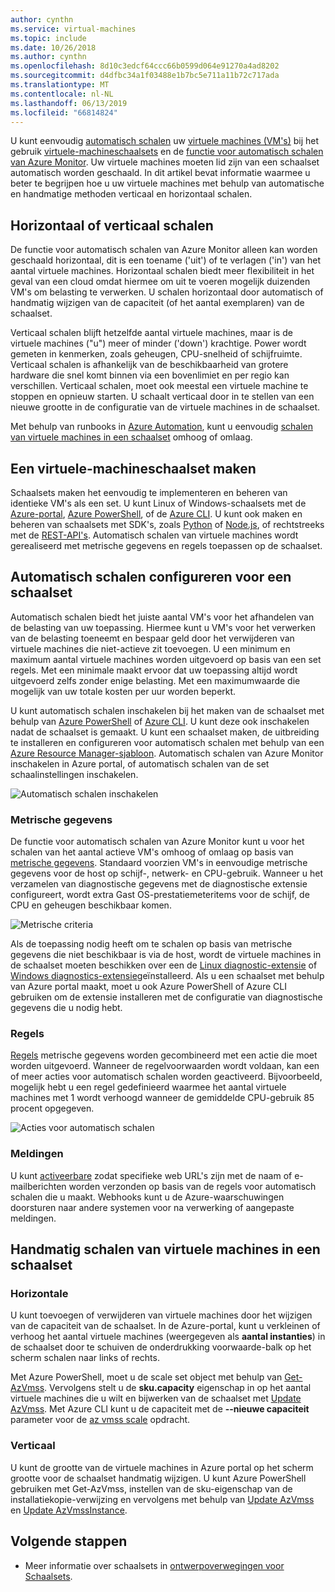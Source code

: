 ```yaml
---
author: cynthn
ms.service: virtual-machines
ms.topic: include
ms.date: 10/26/2018
ms.author: cynthn
ms.openlocfilehash: 8d10c3edcf64ccc66b0599d064e91270a4ad8202
ms.sourcegitcommit: d4dfbc34a1f03488e1b7bc5e711a11b72c717ada
ms.translationtype: MT
ms.contentlocale: nl-NL
ms.lasthandoff: 06/13/2019
ms.locfileid: "66814824"
---
```

U kunt eenvoudig [automatisch schalen](../articles/azure-monitor/platform/autoscale-best-practices.md) uw [virtuele machines (VM's)](../articles/virtual-machines/windows/overview.md) bij het gebruik [virtuele-machineschaalsets](../articles/virtual-machine-scale-sets/virtual-machine-scale-sets-overview.md) en de [functie voor automatisch schalen van Azure Monitor](../articles/azure-monitor/platform/autoscale-overview.md). Uw virtuele machines moeten lid zijn van een schaalset automatisch worden geschaald. In dit artikel bevat informatie waarmee u beter te begrijpen hoe u uw virtuele machines met behulp van automatische en handmatige methoden verticaal en horizontaal schalen.

## <a name="horizontal-or-vertical-scaling"></a>Horizontaal of verticaal schalen

De functie voor automatisch schalen van Azure Monitor alleen kan worden geschaald horizontaal, dit is een toename ('uit') of te verlagen ('in') van het aantal virtuele machines. Horizontaal schalen biedt meer flexibiliteit in het geval van een cloud omdat hiermee om uit te voeren mogelijk duizenden VM's om belasting te verwerken. U schalen horizontaal door automatisch of handmatig wijzigen van de capaciteit (of het aantal exemplaren) van de schaalset. 

Verticaal schalen blijft hetzelfde aantal virtuele machines, maar is de virtuele machines ("u") meer of minder ('down') krachtige. Power wordt gemeten in kenmerken, zoals geheugen, CPU-snelheid of schijfruimte. Verticaal schalen is afhankelijk van de beschikbaarheid van grotere hardware die snel komt binnen via een bovenlimiet en per regio kan verschillen. Verticaal schalen, moet ook meestal een virtuele machine te stoppen en opnieuw starten. U schaalt verticaal door in te stellen van een nieuwe grootte in de configuratie van de virtuele machines in de schaalset.

Met behulp van runbooks in [Azure Automation](../articles/automation/automation-intro.md), kunt u eenvoudig [schalen van virtuele machines in een schaalset](../articles/virtual-machine-scale-sets/virtual-machine-scale-sets-vertical-scale-reprovision.md) omhoog of omlaag.

## <a name="create-a-virtual-machine-scale-set"></a>Een virtuele-machineschaalset maken

Schaalsets maken het eenvoudig te implementeren en beheren van identieke VM's als een set. U kunt Linux of Windows-schaalsets met de [Azure-portal](../articles/virtual-machine-scale-sets/virtual-machine-scale-sets-portal-create.md), [Azure PowerShell](../articles/virtual-machines/windows/tutorial-create-vmss.md), of de [Azure CLI](../articles/virtual-machines/linux/tutorial-create-vmss.md). U kunt ook maken en beheren van schaalsets met SDK's, zoals [Python](https://azure.microsoft.com/develop/python/) of [Node.js](/nodejs/azure), of rechtstreeks met de [REST-API's](/rest/api/compute/virtualmachinescalesets). Automatisch schalen van virtuele machines wordt gerealiseerd met metrische gegevens en regels toepassen op de schaalset.

## <a name="configure-autoscale-for-a-scale-set"></a>Automatisch schalen configureren voor een schaalset

Automatisch schalen biedt het juiste aantal VM's voor het afhandelen van de belasting van uw toepassing. Hiermee kunt u VM's voor het verwerken van de belasting toeneemt en bespaar geld door het verwijderen van virtuele machines die niet-actieve zit toevoegen. U een minimum en maximum aantal virtuele machines worden uitgevoerd op basis van een set regels. Met een minimale maakt ervoor dat uw toepassing altijd wordt uitgevoerd zelfs zonder enige belasting. Met een maximumwaarde die mogelijk van uw totale kosten per uur worden beperkt.

U kunt automatisch schalen inschakelen bij het maken van de schaalset met behulp van [Azure PowerShell](../articles/azure-monitor/platform/powershell-quickstart-samples.md#create-and-manage-autoscale-settings) of [Azure CLI](https://docs.microsoft.com/cli/azure/monitor/autoscale-settings). U kunt deze ook inschakelen nadat de schaalset is gemaakt. U kunt een schaalset maken, de uitbreiding te installeren en configureren voor automatisch schalen met behulp van een [Azure Resource Manager-sjabloon](../articles/virtual-machine-scale-sets/virtual-machine-scale-sets-windows-autoscale.md). Automatisch schalen van Azure Monitor inschakelen in Azure portal, of automatisch schalen van de set schaalinstellingen inschakelen.

![Automatisch schalen inschakelen](./media/virtual-machines-autoscale/virtual-machines-autoscale-enable.png)
 
### <a name="metrics"></a>Metrische gegevens

De functie voor automatisch schalen van Azure Monitor kunt u voor het schalen van het aantal actieve VM's omhoog of omlaag op basis van [metrische gegevens](../articles/azure-monitor/platform/autoscale-common-metrics.md). Standaard voorzien VM's in eenvoudige metrische gegevens voor de host op schijf-, netwerk- en CPU-gebruik. Wanneer u het verzamelen van diagnostische gegevens met de diagnostische extensie configureert, wordt extra Gast OS-prestatiemeteritems voor de schijf, de CPU en geheugen beschikbaar komen.

![Metrische criteria](./media/virtual-machines-autoscale/virtual-machines-autoscale-criteria.png)

Als de toepassing nodig heeft om te schalen op basis van metrische gegevens die niet beschikbaar is via de host, wordt de virtuele machines in de schaalset moeten beschikken over een de [Linux diagnostic-extensie](../articles/virtual-machines/linux/diagnostic-extension.md) of [Windows diagnostics-extensie](../articles/virtual-machines/windows/ps-extensions-diagnostics.md)geïnstalleerd. Als u een schaalset met behulp van Azure portal maakt, moet u ook Azure PowerShell of Azure CLI gebruiken om de extensie installeren met de configuratie van diagnostische gegevens die u nodig hebt.
 
### <a name="rules"></a>Regels

[Regels](../articles/monitoring-and-diagnostics/monitoring-autoscale-scale-by-custom-metric.md) metrische gegevens worden gecombineerd met een actie die moet worden uitgevoerd. Wanneer de regelvoorwaarden wordt voldaan, kan een of meer acties voor automatisch schalen worden geactiveerd. Bijvoorbeeld, mogelijk hebt u een regel gedefinieerd waarmee het aantal virtuele machines met 1 wordt verhoogd wanneer de gemiddelde CPU-gebruik 85 procent opgegeven.

![Acties voor automatisch schalen](./media/virtual-machines-autoscale/virtual-machines-autoscale-actions.png)
 
### <a name="notifications"></a>Meldingen

U kunt [activeerbare](../articles/azure-monitor/platform/autoscale-webhook-email.md) zodat specifieke web URL's zijn met de naam of e-mailberichten worden verzonden op basis van de regels voor automatisch schalen die u maakt. Webhooks kunt u de Azure-waarschuwingen doorsturen naar andere systemen voor na verwerking of aangepaste meldingen.

## <a name="manually-scale-vms-in-a-scale-set"></a>Handmatig schalen van virtuele machines in een schaalset

### <a name="horizontal"></a>Horizontale

U kunt toevoegen of verwijderen van virtuele machines door het wijzigen van de capaciteit van de schaalset. In de Azure-portal, kunt u verkleinen of verhoog het aantal virtuele machines (weergegeven als **aantal instanties**) in de schaalset door te schuiven de onderdrukking voorwaarde-balk op het scherm schalen naar links of rechts.

Met Azure PowerShell, moet u de scale set object met behulp van [Get-AzVmss](https://docs.microsoft.com/powershell/module/az.compute/get-azvmss). Vervolgens stelt u de **sku.capacity** eigenschap in op het aantal virtuele machines die u wilt en bijwerken van de schaalset met [Update AzVmss](https://docs.microsoft.com/powershell/module/az.compute/update-azvmss). Met Azure CLI kunt u de capaciteit met de **--nieuwe capaciteit** parameter voor de [az vmss scale](/cli/azure/vmss?view=azure-cli-latest#az-vmss-scale) opdracht.

### <a name="vertical"></a>Verticaal

U kunt de grootte van de virtuele machines in Azure portal op het scherm grootte voor de schaalset handmatig wijzigen. U kunt Azure PowerShell gebruiken met Get-AzVmss, instellen van de sku-eigenschap van de installatiekopie-verwijzing en vervolgens met behulp van [Update AzVmss](https://docs.microsoft.com/powershell/module/az.compute/update-azvmss) en [Update AzVmssInstance](https://docs.microsoft.com/powershell/module/az.compute/update-azvmssinstance).

## <a name="next-steps"></a>Volgende stappen

- Meer informatie over schaalsets in [ontwerpoverwegingen voor Schaalsets](../articles/virtual-machine-scale-sets/virtual-machine-scale-sets-design-overview.md).

